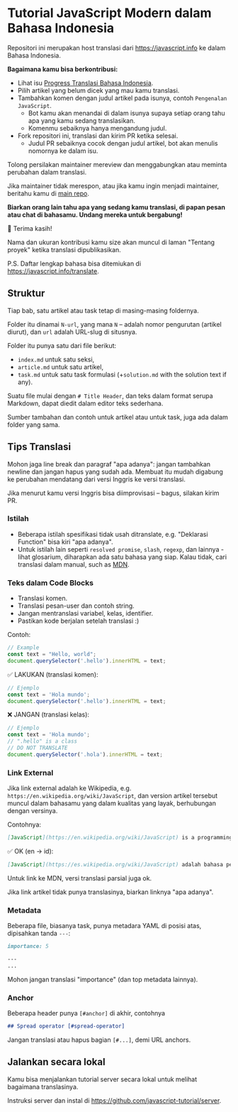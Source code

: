 # Tutorial JavaScript Modern dalam Bahasa Indonesia

Repositori ini merupakan host translasi dari <https://javascript.info> ke dalam Bahasa Indonesia.


**Bagaimana kamu bisa berkontribusi:**

- Lihat isu [Progress Translasi Bahasa Indonesia](https://github.com/javascript-tutorial/id.javascript.info/issues/1).
- Pilih artikel yang belum dicek yang mau kamu translasi.
- Tambahkan komen dengan judul artikel pada isunya, contoh `Pengenalan JavaScript`.
    - Bot kamu akan menandai di dalam isunya supaya setiap orang tahu apa yang kamu sedang translasikan.
    - Komenmu sebaiknya hanya mengandung judul.
- Fork repositori ini, translasi dan kirim PR ketika selesai.
    - Judul PR sebaiknya cocok dengan judul artikel, bot akan menulis nomornya ke dalam isu.

Tolong persilakan maintainer mereview dan menggabungkan atau meminta perubahan dalam translasi.
   
Jika maintainer tidak merespon, atau jika kamu ingin menjadi maintainer, beritahu kamu di [main repo](https://github.com/javascript-tutorial/en.javascript.info/issues/new).
    
**Biarkan orang lain tahu apa yang sedang kamu translasi, di papan pesan atau chat di bahasamu. Undang mereka untuk bergabung!**

🎉 Terima kasih!

Nama dan ukuran kontribusi kamu size akan muncul di laman "Tentang proyek" ketika translasi dipublikasikan.

P.S. Daftar lengkap bahasa bisa ditemiukan di <https://javascript.info/translate>.

## Struktur

Tiap bab, satu artikel atau task tetap di masing-masing foldernya.

Folder itu dinamai `N-url`, yang mana `N` – adalah nomor pengurutan (artikel diurut), dan `url` adalah URL-slug di situsnya.

Folder itu punya satu dari file berikut:

- `index.md` untuk satu seksi,
- `article.md` untuk satu artikel,
- `task.md` untuk satu task formulasi (+`solution.md` with the solution text if any).

Suatu file mulai dengan `# Title Header`, dan teks dalam format serupa Markdown, dapat diedit dalam editor teks sederhana. 

Sumber tambahan dan contoh untuk artikel atau untuk task, juga ada dalam folder yang sama.

## Tips Translasi

Mohon jaga line break dan paragraf "apa adanya": jangan tambahkan newline dan jangan hapus yang sudah ada. Membuat itu mudah digabung ke perubahan mendatang dari versi Inggris ke versi translasi.

Jika menurut kamu versi Inggris bisa diimprovisasi – bagus, silakan kirim PR.

### Istilah

- Beberapa istilah spesifikasi tidak usah ditranslate, e.g. "Deklarasi Function" bisa kiri "apa adanya".
- Untuk istilah lain seperti `resolved promise`, `slash`, `regexp`, dan lainnya - lihat glosarium, diharapkan ada satu bahasa yang siap. Kalau tidak, cari translasi dalam manual, such as [MDN](https://developer.mozilla.org/en-US/).

### Teks dalam Code Blocks

- Translasi komen.
- Translasi pesan-user dan contoh string.
- Jangan mentranslasi variabel, kelas, identifier.
- Pastikan kode berjalan setelah translasi :)

Contoh:

```js
// Example
const text = "Hello, world";
document.querySelector('.hello').innerHTML = text;
```

✅ LAKUKAN (translasi komen):

```js
// Ejemplo
const text = 'Hola mundo';
document.querySelector('.hello').innerHTML = text;
```

❌ JANGAN (translasi kelas):

```js
// Ejemplo
const text = 'Hola mundo';
// ".hello" is a class
// DO NOT TRANSLATE
document.querySelector('.hola').innerHTML = text;
```

### Link External

Jika link external adalah ke Wikipedia, e.g. `https://en.wikipedia.org/wiki/JavaScript`, dan version artikel tersebut muncul dalam bahasamu yang dalam kualitas yang layak, berhubungan dengan versinya.

Contohnya:

```md
[JavaScript](https://en.wikipedia.org/wiki/JavaScript) is a programming language.
```

✅ OK (en -> id):

```md
[JavaScript](https://es.wikipedia.org/wiki/JavaScript) adalah bahasa pemrograman.
```

Untuk link ke MDN, versi translasi parsial juga ok.

Jika link artikel tidak punya translasinya, biarkan linknya "apa adanya".

### Metadata

Beberapa file, biasanya task, punya metadara YAML di posisi atas, dipisahkan tanda  `---`:

```md
importance: 5

---
...
```

Mohon jangan translasi "importance" (dan top metadata lainnya).

### Anchor

Beberapa header punya `[#anchor]` di akhir, contohnya

```md
## Spread operator [#spread-operator]
```

Jangan translasi atau hapus bagian `[#...]`, demi URL anchors.

## Jalankan secara lokal

Kamu bisa menjalankan tutorial server secara lokal untuk melihat bagaimana translasinya.

Instruksi server dan instal di <https://github.com/javascript-tutorial/server>. 
